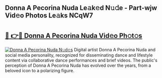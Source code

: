 ## Donna A Pecorina Nuda Le𝚊k𝚎d N𝚞𝚍e - Part-wjw Vid𝚎o Photos Le𝚊ks NCqW7

# <h2><a href="http://fbcp3w.evod.top/?m=Donna+A+Pecorina+Nuda">🔗 👉🔴 Donna A Pecorina Nuda Vid𝚎o Ph𝚘t𝚘s</a></h2>

[![Donna A Pecorina Nuda N𝚞d𝚎s](https://i.imgur.com/8V9OHl7.gif)](http://fbcp3w.evod.top/?m=Donna+A+Pecorina+Nuda)
Digital artist Donna A Pecorina Nuda and social media personality, recognized for disseminating dance and lifestyle content via collaborative dance performances and brief videos. The public's perception of Donna A Pecorina Nuda has evolved over the years, from a beloved icon to a polarizing figure. 
